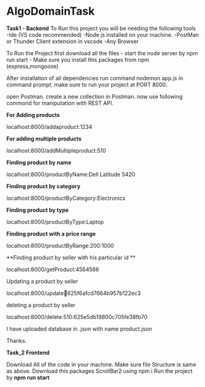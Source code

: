 # AlgoDomainTask
**Task1 - Backend**
To Run this project you will be needing the following tools
     -Ide (VS code recommended)
     -Node js installed on your machine.
     -PostMan or Thunder Client extension in vscode
     -Any Browser
     
To Run the Project first download all the files
     - start the node server by npm run start
     - Make sure you install this packages from npm (express,mongoose)
     
After installation of all dependencies run command nodemon app.js in command prompt. make sure to run your project at PORT 8000.

open Postman. create a new collection in Postman. now use following commond for maniputation with REST API.

**For Adding products**

localhost:8000/addaproduct:1234

**For adding multiple products**

localhost:8000/addMultipleproduct:510

**Finding product by name**

localhost:8000/productByName:Dell Latitude 5420

**Finding product by category**

localhost:8000/productByCategory:Electronics

**Finding product by type**

localhost:8000/productByType:Laptop

**Finding product with a price range**

localhost:8000/productByRange:200:1000

**Finding product by seller with his particular id **

localhost:8000/getProduct:4564566

Updating a product by seller

localhost:8000/update🔢625f6afcd7664b957b122ec3

deleting a product by seller

localhost:8000/delete:510:625e5db19800c705fe38fb70

I have uploaded database in .json with name product.json

Thanks.



**Task_2 Frontend**

Download All of the code in your machine.
Make sure file Structure is same as above.
Download this packages ScrollBar2 using npm i 
Run the project by **npm run start**


